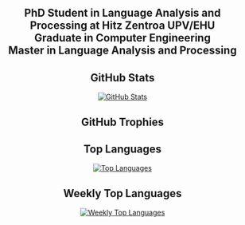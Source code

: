 <h2 align="center">PhD Student in Language Analysis and Processing at Hitz Zentroa UPV/EHU <br>Graduate in Computer Engineering <br>Master in Language Analysis and Processing</h2>

<h2 align="center">GitHub Stats</h2>

<p align="center"><a href="https://github.com/iaIm14/github-readme-stats" target="blank"><img src="https://github-readme-stats-iaim14.vercel.app/api?username=iaIm14&show_icons=true&count_private=true&include_all_commits=true&theme=dracula&custom_title=GitHub%20Stats" alt="GitHub Stats" /></a></p>

<h2 align="center">GitHub Trophies</h2>

<h2 align="center">Top Languages</h2>
<p align="center"><a href="https://github.com/iaIm14/github-readme-stats" target="blank"><img src="https://github-readme-stats.vercel.app/api/top-langs/?username=iaIm14&layout=compact&langs_count=10&theme=dracula&custom_title=Top%20Languages" alt="Top Languages" /></a></p>

<h2 align="center">Weekly Top Languages</h2>
<p align="center"><a href="https://github.com/iaIm14/github-readme-stats" target="blank"><img src="https://github-readme-stats-iaim14.vercel.app/api/wakatime?username=iaIm14&layout=compact&langs_count=10&theme=dracula&custom_title=Weekly%20Top%20Languages" alt="Weekly Top Languages" /></a></p>
